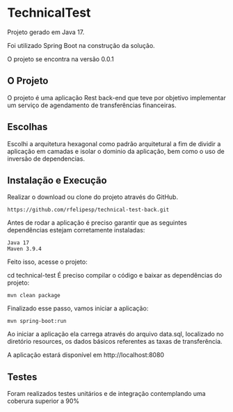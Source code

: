 # TechnicalTest

Projeto gerado em Java 17.

Foi utilizado Spring Boot na construção da solução.

O projeto se encontra na versão 0.0.1

## O Projeto
O projeto é uma aplicação Rest back-end que teve por objetivo implementar um serviço de agendamento de transferências financeiras.

## Escolhas
Escolhi a arquitetura hexagonal como padrão arquitetural a fim de dividir a aplicação em camadas e isolar o dominio da aplicação, 
bem como o uso de inversão de dependencias.

## Instalação e Execução

Realizar o download ou clone do projeto através do GitHub.

```
https://github.com/rfelipesp/technical-test-back.git
```

Antes de rodar a aplicação é preciso garantir que as seguintes dependências estejam corretamente instaladas:

```
Java 17
Maven 3.9.4 
```

Feito isso, acesse o projeto:

cd technical-test
É preciso compilar o código e baixar as dependências do projeto:

```
mvn clean package
```

Finalizado esse passo, vamos iniciar a aplicação:

```
mvn spring-boot:run
```

Ao iniciar a aplicação ela carrega através do arquivo data.sql, localizado no diretório resources, os dados básicos referentes as taxas de transferência.

A aplicação estará disponível em http://localhost:8080

## Testes

Foram realizados testes unitários e de integração contemplando uma coberura superior a 90%

